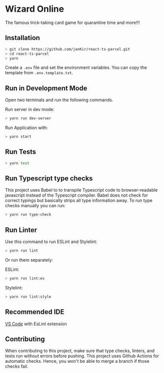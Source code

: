 # Wizard Online

The famous trick-taking card game for quarantine time and more!!!


## Installation

```sh
> git clone https://github.com/janKir/react-ts-parcel.git
> cd react-ts-parcel
> yarn
```

Create a `.env` file and set the environment variables.
You can copy the template from `.env.template.txt`.

## Run in Development Mode

Open two terminals and run the following commands.

Run server in dev mode:

```sh
> yarn run dev-server
```

Run Application with:
```sh
> yarn start
```

## Run Tests
```sh 
> yarn test
```

## Run Typescript type checks
This project uses Babel to to transpile Typescript code to browser-readable javascript instead of the Typescript compiler.
Babel does not check for correct typings but basically strips all type information away.
To run type checks manually you can run:
```sh
> yarn run type-check
```

## Run Linter
Use this command to run ESLint and Stylelint:
```sh
> yarn run lint
```

Or run them separately:

ESLint:
```sh
> yarn run lint:es
```

Stylelint:
```sh
> yarn run lint:style
```

## Recommended IDE

[VS Code](https://code.visualstudio.com/) with EsLint  extension


## Contributing

When contributing to this project, make sure that type checks, linters, and tests run without errors before pushing. This project uses Github Actions for automatic checks. Hence, you won't be able to merge a branch if those checks fail.
